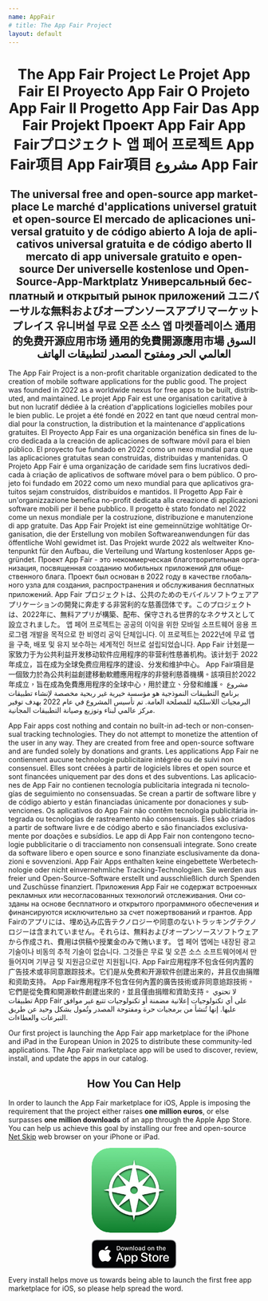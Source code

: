 ```yaml
---
name: AppFair
# title: The App Fair Project
layout: default
---
```


<!-- 
  Translate the following HTML (preserving the trademark "App Fair") from English into French, Spanish, Portuguese, Italian, German, Russian, Japanese, Korean, Chinese Simplified, Chinese Traditional, and Arabic:
-->

<p align="center">
<!-- <img alt="The App Fair logo" align="center" style="height: 40vh;" src="appfair-icon.svg" /> -->
<h1 style="text-align: center;">
<span lang="en">The App Fair Project</span>
<span lang="fr">Le Projet App Fair</span>
<span lang="es">El Proyecto App Fair</span>
<span lang="pt">O Projeto App Fair</span>
<span lang="it">Il Progetto App Fair</span>
<span lang="de">Das App Fair Projekt</span>
<span lang="ru">Проект App Fair</span>
<span lang="ja">App Fairプロジェクト</span>
<span lang="ko">앱 페어 프로젝트</span>
<span lang="zh-cn">App Fair项目</span>
<span lang="zh-tw">App Fair項目</span>
<span lang="ar">مشروع App Fair</span>
</h1>

<h2 style="text-align: center;">
<span lang="en">The universal free and open-source app marketplace</span>
<span lang="fr">Le marché d'applications universel gratuit et open-source</span>
<span lang="es">El mercado de aplicaciones universal gratuito y de código abierto</span>
<span lang="pt">A loja de aplicativos universal gratuita e de código aberto</span>
<span lang="it">Il mercato di app universale gratuito e open-source</span>
<span lang="de">Der universelle kostenlose und Open-Source-App-Marktplatz</span>
<span lang="ru">Универсальный бесплатный и открытый рынок приложений</span>
<span lang="ja">ユニバーサルな無料およびオープンソースアプリマーケットプレイス</span>
<span lang="ko">유니버설 무료 오픈 소스 앱 마켓플레이스</span>
<span lang="zh-cn">通用的免费开源应用市场</span>
<span lang="zh-tw">通用的免費開源應用市場</span>
<span lang="ar">السوق العالمي الحر ومفتوح المصدر لتطبيقات الهاتف</span>
</h2>
</p>

<p>
<span lang="en">The App Fair Project is a non-profit charitable organization dedicated to the creation of mobile software applications for the public good. The project was founded in 2022 as a worldwide nexus for free apps to be built, distributed, and maintained.</span>
<span lang="fr">Le projet App Fair est une organisation caritative à but non lucratif dédiée à la création d'applications logicielles mobiles pour le bien public. Le projet a été fondé en 2022 en tant que nœud central mondial pour la construction, la distribution et la maintenance d'applications gratuites.</span>
<span lang="es">El Proyecto App Fair es una organización benéfica sin fines de lucro dedicada a la creación de aplicaciones de software móvil para el bien público. El proyecto fue fundado en 2022 como un nexo mundial para que las aplicaciones gratuitas sean construidas, distribuidas y mantenidas.</span>
<span lang="pt">O Projeto App Fair é uma organização de caridade sem fins lucrativos dedicada à criação de aplicativos de software móvel para o bem público. O projeto foi fundado em 2022 como um nexo mundial para que aplicativos gratuitos sejam construídos, distribuídos e mantidos.</span>
<span lang="it">Il Progetto App Fair è un'organizzazione benefica no-profit dedicata alla creazione di applicazioni software mobili per il bene pubblico. Il progetto è stato fondato nel 2022 come un nexus mondiale per la costruzione, distribuzione e manutenzione di app gratuite.</span>
<span lang="de">Das App Fair Projekt ist eine gemeinnützige wohltätige Organisation, die der Erstellung von mobilen Softwareanwendungen für das öffentliche Wohl gewidmet ist. Das Projekt wurde 2022 als weltweiter Knotenpunkt für den Aufbau, die Verteilung und Wartung kostenloser Apps gegründet.</span>
<span lang="ru">Проект App Fair - это некоммерческая благотворительная организация, посвященная созданию мобильных приложений для общественного блага. Проект был основан в 2022 году в качестве глобального узла для создания, распространения и обслуживания бесплатных приложений.</span>
<span lang="ja">App Fair プロジェクトは、公共のためのモバイルソフトウェアアプリケーションの開発に奔走する非営利的な慈善団体です。このプロジェクトは、2022年に、無料アプリが構築、配布、保守される世界的なネクサスとして設立されました。</span>
<span lang="ko">앱 페어 프로젝트는 공공의 이익을 위한 모바일 소프트웨어 응용 프로그램 개발을 목적으로 한 비영리 공익 단체입니다. 이 프로젝트는 2022년에 무료 앱을 구축, 배포 및 유지 보수하는 세계적인 허브로 설립되었습니다.</span>
<span lang="zh-cn">App Fair 计划是一家致力于为公共利益开发移动软件应用程序的非营利性慈善机构。该计划于 2022 年成立，旨在成为全球免费应用程序的建设、分发和维护中心。</span>
<span lang="zh-tw">App Fair項目是一個致力於為公共利益創建移動軟體應用程序的非營利慈善機構。該項目於2022年成立，旨在成為免費應用程序的全球中心，用於建立、分發和維護。</span>
<span lang="ar">مشروع برنامج التطبيقات النموذجية هو مؤسسة خيرية غير ربحية مخصصة لإنشاء تطبيقات البرمجيات اللاسلكية للمصلحة العامة. تم تأسيس المشروع في عام 2022 بهدف توفير مركز عالمي لبناء وتوزيع وصيانة التطبيقات المجانية.</span>
</p>
    
<!-- 
<h3 style="text-align: center;">
    <span lang="en">No ads. No trackers. No surveillance.</span>
    <span lang="fr">Pas de publicités. Pas de traceurs. Pas de surveillance.</span>
    <span lang="es">Sin anuncios. Sin rastreadores. Sin vigilancia.</span>
    <span lang="pt">Sem anúncios. Sem rastreadores. Sem vigilância.</span>
    <span lang="it">Nessun annuncio. Nessun tracciamento. Nessuna sorveglianza.</span>
    <span lang="de">Keine Werbung. Keine Tracker. Keine Überwachung.</span>
    <span lang="ru">Нет рекламы. Нет трекеров. Нет наблюдения.</span>
    <span lang="ja">広告なし。トラッカーなし。監視なし。</span>
    <span lang="ko">광고 없음. 트래커 없음. 감시 없음.</span>
    <span lang="zh-cn">无广告。无跟踪器。无监视。</span>
    <span lang="zh-tw">無廣告。無追踪器。無監視。</span>
    <span lang="ar">لا إعلانات. لا تتبع. لا رقابة.</span>
</h3>
 -->
 
<!--
<p>
<span lang="en">All too often, the apps we use on a daily basis are mis-labeled as being "free", when they are in fact anything but free. Aside from deceptive in-app purchase schemes and subscriptions, there are a plethora of mechanisms that are routinely used to extract profit from unwitting consumers. The most common of these include covert and non-consensual tracking and surveillance, which is monetized through data brokers. App Fair apps contain none of this.</span>
</p> -->

<p>
<span lang="en">App Fair apps cost nothing and contain no built-in ad-tech or non-consensual tracking technologies. They do not attempt to monetize the attention of the user in any way. They are created from free and open-source software and are funded solely by donations and grants.</span>
<span lang="fr">Les applications App Fair ne contiennent aucune technologie publicitaire intégrée ou de suivi non consensuel. Elles sont créées à partir de logiciels libres et open source et sont financées uniquement par des dons et des subventions.</span>
<span lang="es">Las aplicaciones de App Fair no contienen tecnología publicitaria integrada ni tecnologías de seguimiento no consensuadas. Se crean a partir de software libre y de código abierto y están financiadas únicamente por donaciones y subvenciones.</span>
<span lang="pt">Os aplicativos do App Fair não contêm tecnologia publicitária integrada ou tecnologias de rastreamento não consensuais. Eles são criados a partir de software livre e de código aberto e são financiados exclusivamente por doações e subsídios.</span>
<span lang="it">Le app di App Fair non contengono tecnologie pubblicitarie o di tracciamento non consensuali integrate. Sono create da software libero e open source e sono finanziate esclusivamente da donazioni e sovvenzioni.</span>
<span lang="de">App Fair Apps enthalten keine eingebettete Werbetechnologie oder nicht einvernehmliche Tracking-Technologien. Sie werden aus freier und Open-Source-Software erstellt und ausschließlich durch Spenden und Zuschüsse finanziert.</span>
<span lang="ru">Приложения App Fair не содержат встроенных рекламных или несогласованных технологий отслеживания. Они созданы на основе бесплатного и открытого программного обеспечения и финансируются исключительно за счет пожертвований и грантов.</span>
<span lang="ja">App Fairのアプリには、埋め込み広告テクノロジーや同意のないトラッキングテクノロジーは含まれていません。それらは、無料およびオープンソースソフトウェアから作成され、費用は供稿や授業金のみで賄います。</span>
<span lang="ko">앱 페어 앱에는 내장된 광고 기술이나 비동의 추적 기술이 없습니다. 그것들은 무료 및 오픈 소스 소프트웨어에서 만들어지며 기부금 및 지원금으로만 지원됩니다.</span>
<span lang="zh-cn">App Fair应用程序不包含任何内置的广告技术或非同意跟踪技术。它们是从免费和开源软件创建出来的，并且仅由捐赠和资助支持。</span>
<span lang="zh-tw">App Fair應用程序不包含任何內置的廣告技術或非同意追踪技術。它們是從免費和開源軟件創建出來的，並且僅由捐贈和資助支持。</span>
<span lang="ar">لا تحتوي تطبيقات App Fair على أي تكنولوجيات إعلانية مضمنة أو تكنولوجيات تتبع غير موافق عليها. إنها تُنشأ من برمجيات حرة ومفتوحة المصدر وتُمول بشكل وحيد عن طريق التبرعات والعطاءات.</span>
</p>

<p>
<span>Our first project is launching the App Fair app marketplace for the iPhone and iPad in the European Union in 2025 to distribute these community-led applications. The App Fair marketplace app will be used to discover, review, install, and update the apps in our catalog.</span>
</p>


<h2 style="text-align: center;">How You Can Help</h2>

<p>
<span>
In order to launch the App Fair marketplace for iOS, Apple is imposing the requirement that the project either raises <strong>one million euros</strong>, or else surpasses <strong>one million downloads</strong> of an app through the Apple App Store. You can help us achieve this goal by installing our free and open-source <a href="https://apps.apple.com/lt/app/net-skip/id1640618584">Net Skip</a> web browser on your iPhone or iPad.
</span>
</p>


<p style="vertical-align: middle; margin-left: auto; margin-right: auto; text-align: center;">
<a href="https://apps.apple.com/us/app/net-skip/id1640618584?itscg=30200&amp;itsct=apps_box_appicon" style="width: 170px; height: 170px; border-radius: 22%; overflow: hidden; display: inline-block; vertical-align: middle; margin-left: auto; margin-right: auto; text-align: center;">
  <img src="/img/net-skip-icon.jpg" alt="Net Skip" style="width: 170px; height: 170px; border-radius: 22%; overflow: hidden; display: inline-block; vertical-align: middle;">
</a>
</p>

<p style="vertical-align: middle; margin-left: auto; margin-right: auto; text-align: center;">
<a href="https://apps.apple.com/us/app/net-skip/id1640618584?itscg=30200&amp;itsct=apps_box_appicon" styleX="width: 170px; height: 170px; border-radius: 22%; overflow: hidden; display: inline-block; vertical-align: middle; margin-left: auto; margin-right: auto; text-align: center;">
  <img alt="Download on App Store Button" src="/img/download-app-store.png" style="width: 170px; display: inline-block; vertical-align: middle;" />
</a>
</p>

<p>
<span>
Every install helps move us towards being able to launch the first free app marketplace for iOS, so please help spread the word.
<!-- You may also consider making a tax-deductible <a href="/donate">donation</a> towards the creation and maintenance of the project. -->
</span>
</p>

 
 
<!-- 
<span lang="en">Contact us at <a href="mailto:info@appfair.org">info@appfair.org</a> for information on programs, volunteer opportunities, and upcoming events.</span>
<span lang="fr">Contactez-nous à <a href="mailto:info@appfair.org">info@appfair.org</a> pour obtenir des informations sur les programmes, les opportunités de bénévolat et les événements à venir.</span>
<span lang="es">Contáctenos a <a href="mailto:info@appfair.org">info@appfair.org</a> para obtener información sobre programas, oportunidades de voluntariado y eventos próximos.</span>
<span lang="pt">Entre em contato conosco em <a href="mailto:info@appfair.org">info@appfair.org</a> para obter informações sobre programas, oportunidades de voluntariado e eventos futuros.</span>
<span lang="it">Contattaci a <a href="mailto:info@appfair.org">info@appfair.org</a> per informazioni su programmi, opportunità di volontariato e eventi futuri.</span>
<span lang="de">Kontaktieren Sie uns unter <a href="mailto:info@appfair.org">info@appfair.org</a> für Informationen zu Programmen, freiwilligen Möglichkeiten und bevorstehenden Veranstaltungen.</span>
<span lang="ru">Свяжитесь с нами по адресу <a href="mailto:info@appfair.org">info@appfair.org</a> для получения информации о программах, возможностях волонтерства и предстоящих мероприятиях.</span>
<span lang="ja">プログラム、ボランティア活動、そして今後のイベントに関する情報については、<a href="mailto:info@appfair.org">info@appfair.org</a> までご連絡ください。</span>
<span lang="ko">프로그램, 봉사 기회 및 다가오는 이벤트에 대한 정보를 얻으려면 <a href="mailto:info@appfair.org">info@appfair.org</a>로 문의하십시오.</span>
<span lang="zh-cn">有关项目、志愿者机会和即将到来的活动的信息，请通过<a href="mailto:info@appfair.org">info@appfair.org</a>联系我们。</span>
<span lang="zh-tw">有關項目、志願者機會和即將到來的活動的資訊，請通過<a href="mailto:info@appfair.org">info@appfair.org</a>聯繫我們。</span>
<span lang="ar">للحصول على معلومات حول البرامج وفرص التطوع والأحداث القادمة، يرجى الاتصال بنا على <a href="mailto:info@appfair.org">info@appfair.org</a>.</span> -->

